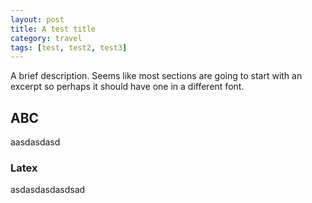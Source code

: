 ```yaml
--- 
layout: post
title: A test title
category: travel
tags: [test, test2, test3]
---
```

<p class="excerpt">
	A brief description. Seems like most sections are going to start with an excerpt so perhaps it should have one in a different font.
</p>

## ABC
aasdasdasd

### Latex
asdasdasdasdsad